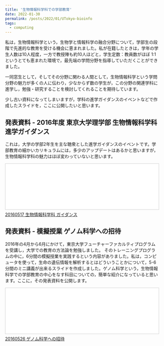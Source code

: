 ```yaml
---
title: '生物情報科学科での学部教育'
date: 2022-01-30
permalink: /posts/2022/01/UTokyo-bioinfo
tags:
  - computing
---
```


私は，生物情報科学という，生物学と情報科学の融合分野について，学部生の段階で先進的な教育を受ける機会に恵まれました。私が在籍したときは，学年の学生人数は10人程度，一方で教授陣も約10人ほどと，学生定数：教員数がほぼ 1:1 というとても恵まれた環境で，最先端の学問分野を指導していただくことができました。

一同窓生として，そしてその分野に関わる人間として，生物情報科学という学問分野の魅力が多くの人に伝わり，少なからず数の学生が，この分野の関連学科に進学し，勉強・研究することを検討してくれることを期待しています。

少し古い資料になってしまいますが，学科の進学ガイダンスのイベントなどで作成したスライドを，ここに公開したいと思います。

## 発表資料 - 2016年度 東京大学理学部 生物情報科学科進学ガイダンス

これは，大学の学部2年生を主な聴衆とした進学ガイダンスのイベントです。学部教育の細かいカリキュラムには，多少のアップデートはあるかと思いますが，生物情報科学科の魅力はほぼ変わっていないと思います。

<iframe src="//www.slideshare.net/slideshow/embed_code/key/1gNN8CuM0lKAxW" width="100%"frameborder="0" marginwidth="0" marginheight="0" scrolling="no" style="border:1px solid #CCC; border-width:1px; margin-bottom:5px; max-width: 100%;" allowfullscreen> </iframe>
<div style="margin-bottom:5px">
<a href="//www.slideshare.net/YosukeTanigawa/20160517" title="20160517 生物情報科学科 ガイダンス" target="_blank">20160517 生物情報科学科 ガイダンス</a>
</div>

## 発表資料 - 模擬授業 ゲノム科学への招待

2016年の4月から6月にかけて，東京大学フューチャーファカルティプログラムを受講し，大学での教育の方法論を勉強しました。 そのトレーニングプログラムの中に，6分間の模擬授業を実践するという内容がありました。私は，コンピュータを使って，生命の遺伝情報を解析するとはどういうことかについて，5-6分間のミニ講義が出来るスライドを作成しました。ゲノム科学という，生物情報科学での学部教育の中心をなす科目についての，簡単な紹介になっていると思います。ここに，その発表資料を公開します。

<iframe src="//www.slideshare.net/slideshow/embed_code/key/HeFh3Ww2MDQp3k" width="100%"frameborder="0" marginwidth="0" marginheight="0" scrolling="no" style="border:1px solid #CCC; border-width:1px; margin-bottom:5px; max-width: 100%;" allowfullscreen> </iframe>
<div style="margin-bottom:5px">
<a href="//www.slideshare.net/YosukeTanigawa/20160526-62396080" title="20160526_ゲノム科学への招待" target="_blank">20160526 ゲノム科学への招待</a>
</div>
